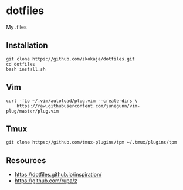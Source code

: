 # dotfiles

My .files

## Installation

```shell
git clone https://github.com/zkokaja/dotfiles.git
cd dotfiles
bash install.sh
```

## Vim

```shell
curl -fLo ~/.vim/autoload/plug.vim --create-dirs \
    https://raw.githubusercontent.com/junegunn/vim-plug/master/plug.vim
```

## Tmux

```shell
git clone https://github.com/tmux-plugins/tpm ~/.tmux/plugins/tpm
```


## Resources

- https://dotfiles.github.io/inspiration/
- https://github.com/rupa/z
